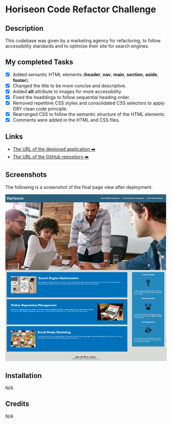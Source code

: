 # Horiseon Code Refactor Challenge


## Description

This codebase was given by a marketing agency for refactoring, to follow accessibility standards and to optimize their site for search engines.

## My completed Tasks

- [x] Added semantic HTML elements (**header**, **nav**, **main**, **section**, **aside**, **footer**).
- [x] Changed the title to be more concise and descriptive.
- [x] Added **alt** attribute to images for more accessibility.
- [x] Fixed the headdings to follow sequential heading order.
- [x] Removed repetitive CSS styles and consolidated CSS selectors to apply DRY clean code principle.
- [x] Rearranged CSS to follow the semantic structure of the HTML elements.
- [x] Comments were added in the HTML and CSS files.

## Links

- [The URL of the deployed application :arrow_right:](https://yousra-kamal.github.io/Horiseon.Code.Refactor/)
- [The URL of the GitHub repository :arrow_right:](https://github.com/Yousra-Kamal/Horiseon.Code.Refactor)
  

## Screenshots

The following is a screenshot of the final page view after deployment.

![alt text](/assets/images/Screenshot.png)

## Installation

N/A

## Credits

N/A
